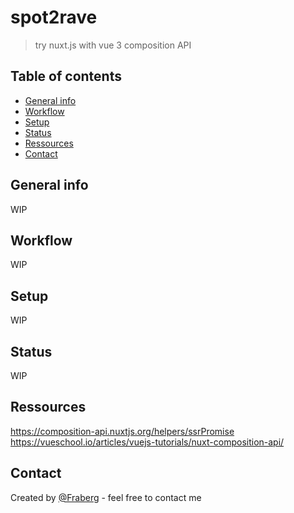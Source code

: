 # spot2rave
> try nuxt.js with vue 3 composition API

## Table of contents
* [General info](#general-info)
* [Workflow](#workflow)
* [Setup](#setup)
* [Status](#status)
* [Ressources](#ressources)
* [Contact](#contact)

## General info
WIP

## Workflow
WIP

## Setup
WIP

## Status
WIP

## Ressources
https://composition-api.nuxtjs.org/helpers/ssrPromise
https://vueschool.io/articles/vuejs-tutorials/nuxt-composition-api/

## Contact
Created by [@Fraberg](https://github.com/Fraberg/) - feel free to contact me

